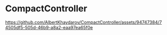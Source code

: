 # CompactController



https://github.com/AlbertKhaydarov/CompactController/assets/94747384/74505df5-505d-46b9-a8a2-eaa97ea65f0e


